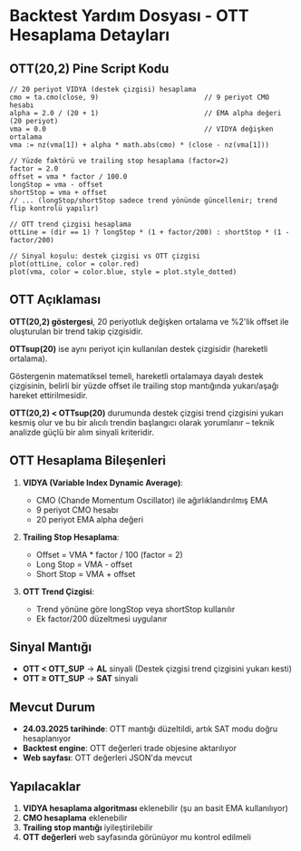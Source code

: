 # Backtest Yardım Dosyası - OTT Hesaplama Detayları

## OTT(20,2) Pine Script Kodu

```pinescript
// 20 periyot VIDYA (destek çizgisi) hesaplama
cmo = ta.cmo(close, 9)                          // 9 periyot CMO hesabı
alpha = 2.0 / (20 + 1)                          // EMA alpha değeri (20 periyot)
vma = 0.0                                       // VIDYA değişken ortalama
vma := nz(vma[1]) + alpha * math.abs(cmo) * (close - nz(vma[1]))

// Yüzde faktörü ve trailing stop hesaplama (factor=2)
factor = 2.0
offset = vma * factor / 100.0
longStop = vma - offset
shortStop = vma + offset
// ... (longStop/shortStop sadece trend yönünde güncellenir; trend flip kontrolü yapılır)

// OTT trend çizgisi hesaplama
ottLine = (dir == 1) ? longStop * (1 + factor/200) : shortStop * (1 - factor/200)

// Sinyal koşulu: destek çizgisi vs OTT çizgisi
plot(ottLine, color = color.red)
plot(vma, color = color.blue, style = plot.style_dotted)
```

## OTT Açıklaması

**OTT(20,2) göstergesi**, 20 periyotluk değişken ortalama ve %2'lik offset ile oluşturulan bir trend takip çizgisidir. 

**OTTsup(20)** ise aynı periyot için kullanılan destek çizgisidir (hareketli ortalama). 

Göstergenin matematiksel temeli, hareketli ortalamaya dayalı destek çizgisinin, belirli bir yüzde offset ile trailing stop mantığında yukarı/aşağı hareket ettirilmesidir. 

**OTT(20,2) < OTTsup(20)** durumunda destek çizgisi trend çizgisini yukarı kesmiş olur ve bu bir alıcılı trendin başlangıcı olarak yorumlanır – teknik analizde güçlü bir alım sinyali kriteridir.

## OTT Hesaplama Bileşenleri

1. **VIDYA (Variable Index Dynamic Average)**: 
   - CMO (Chande Momentum Oscillator) ile ağırlıklandırılmış EMA
   - 9 periyot CMO hesabı
   - 20 periyot EMA alpha değeri

2. **Trailing Stop Hesaplama**:
   - Offset = VMA * factor / 100 (factor = 2)
   - Long Stop = VMA - offset
   - Short Stop = VMA + offset

3. **OTT Trend Çizgisi**:
   - Trend yönüne göre longStop veya shortStop kullanılır
   - Ek factor/200 düzeltmesi uygulanır

## Sinyal Mantığı

- **OTT < OTT_SUP** → **AL** sinyali (Destek çizgisi trend çizgisini yukarı kesti)
- **OTT ≥ OTT_SUP** → **SAT** sinyali

## Mevcut Durum

- **24.03.2025 tarihinde**: OTT mantığı düzeltildi, artık SAT modu doğru hesaplanıyor
- **Backtest engine**: OTT değerleri trade objesine aktarılıyor
- **Web sayfası**: OTT değerleri JSON'da mevcut

## Yapılacaklar

1. **VIDYA hesaplama algoritması** eklenebilir (şu an basit EMA kullanılıyor)
2. **CMO hesaplama** eklenebilir
3. **Trailing stop mantığı** iyileştirilebilir
4. **OTT değerleri** web sayfasında görünüyor mu kontrol edilmeli
